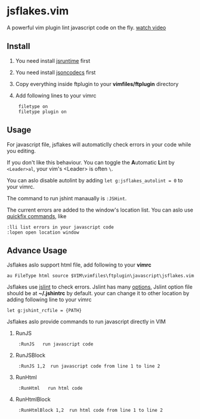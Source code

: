 jsflakes.vim
============

A powerful vim plugin lint javascript code on the fly. [watch video](http://michalliu.github.com/jsflakes.vim)

Install
-------

1. You need install [jsruntime](https://github.com/michalliu/jsruntime.vim) first

2. You need install [jsoncodecs](https://github.com/michalliu/jsoncodecs.vim) first

3. Copy everything inside ftplugin to your __vimfiles/ftplugin__ directory

4. Add following lines to your vimrc

        filetype on
        filetype plugin on

Usage
-----

For javascript file, jsflakes will automaticlly check errors in your code while you editing. 

If you don't like this behaviour. You can toggle the **A**utomatic **L**int by `<Leader>al`, your vim's \<Leader\> is often `\`.

You can aslo disable autolint by adding `let g:jsflakes_autolint = 0` to your vimrc.

The command to run jshint manaually is `:JSHint`.

The current errors are added to the window's location list.
You can aslo use [quickfix commands](http://vimcdoc.sourceforge.net/doc/quickfix.html), like

    :lli list errors in your javascript code
    :lopen open location window
    
Advance Usage
-------------

Jsflakes aslo support html file, add following to your __vimrc__

    au FileType html source $VIM\vimfiles\ftplugin\javascript\jsflakes.vim
    
Jsflakes use [jslint](http://www.jshint.com/) to check errors. Jslint has many [options](http://www.jshint.com/options/),
Jslint option file should be at __~/.jshintrc__ by default. your can change it to other location by adding following line to your vimrc

    let g:jshint_rcfile = {PATH}

Jsflakes aslo provide commands to run javascript directly in VIM

1. RunJS

        :RunJS   run javascript code
    
2. RunJSBlock

        :RunJS 1,2  run javascript code from line 1 to line 2

3. RunHtml

        :RunHtml   run html code
    
4. RunHtmlBlock

        :RunHtmlBlock 1,2  run html code from line 1 to line 2

